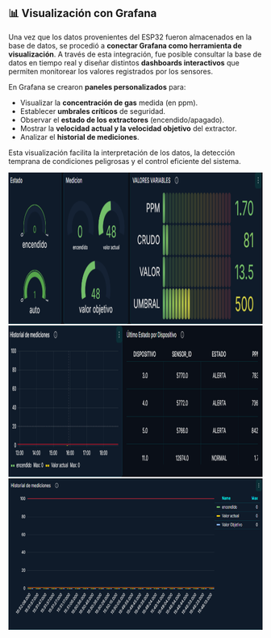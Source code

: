 ## 📊 Visualización con Grafana

Una vez que los datos provenientes del ESP32 fueron almacenados en la base de datos, se procedió a **conectar Grafana como herramienta de visualización**. A través de esta integración, fue posible consultar la base de datos en tiempo real y diseñar distintos **dashboards interactivos** que permiten monitorear los valores registrados por los sensores.

En Grafana se crearon **paneles personalizados** para:

- Visualizar la **concentración de gas** medida (en ppm).
- Establecer **umbrales críticos** de seguridad.
- Observar el **estado de los extractores** (encendido/apagado).
- Mostrar la **velocidad actual y la velocidad objetivo** del extractor.
- Analizar el **historial de mediciones**.

Esta visualización facilita la interpretación de los datos, la detección temprana de condiciones peligrosas y el control eficiente del sistema.

<img src="asset/img1.png" alt="Aplicación" width="700" height="300">

<img src="asset/img2.png" alt="Aplicación" width="700" height="300">

<img src="asset/img3.png" alt="Aplicación" width="700" height="300">
